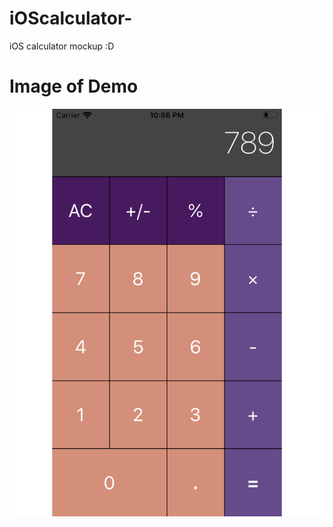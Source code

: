 # iOScalculator-
iOS calculator mockup :D 

# Image of Demo 
![Test Image 3](/fullyfunctionalCalculator.png)
